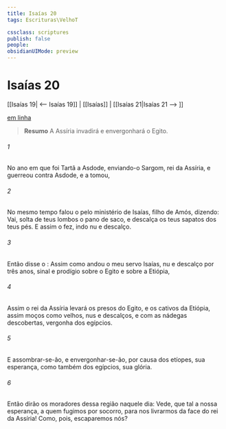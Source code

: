 ```yaml
---
title: Isaías 20
tags: Escrituras\VelhoT

cssclass: scriptures
publish: false
people:
obsidianUIMode: preview
---
```


# Isaías 20
[[Isaías 19| <-- Isaías 19]] | [[Isaías]] | [[Isaías 21|Isaías 21 --> ]]

[em linha](https://churchofjesuschrist.org/study/scriptures/ot/isa/20?lang=por)

> __Resumo__
A Assíria invadirá e envergonhará o Egito.

###### 1 
No ano em que foi Tartã a Asdode, enviando-o Sargom, rei da Assíria, e guerreou contra Asdode, e a tomou,

###### 2 
No mesmo tempo falou o  pelo ministério de Isaías, filho de Amós, dizendo: Vai, solta de teus lombos o pano de saco, e descalça os teus sapatos dos teus pés. E assim o fez, indo nu e descalço.

###### 3 
Então disse o : Assim como andou o meu servo Isaías, nu e descalço por três anos,  sinal e prodígio sobre o Egito e sobre a Etiópia,

###### 4 
Assim o rei da Assíria levará  os presos do Egito, e os cativos da Etiópia, assim moços como velhos, nus e descalços, e com as nádegas descobertas,  vergonha dos egípcios.

###### 5 
E assombrar-se-ão, e envergonhar-se-ão, por causa dos etíopes, sua esperança, como também dos egípcios, sua glória.

###### 6 
Então dirão os moradores dessa região naquele dia: Vede, que tal  a nossa esperança, a quem fugimos por socorro, para nos livrarmos da face do rei da Assíria! Como, pois, escaparemos nós?

